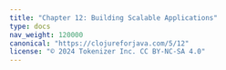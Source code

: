 ```yaml
---
title: "Chapter 12: Building Scalable Applications"
type: docs
nav_weight: 120000
canonical: "https://clojureforjava.com/5/12"
license: "© 2024 Tokenizer Inc. CC BY-NC-SA 4.0"
---
```

